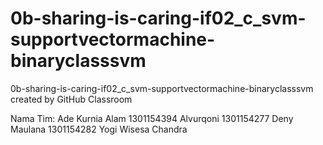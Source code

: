 # 0b-sharing-is-caring-if02_c_svm-supportvectormachine-binaryclasssvm
0b-sharing-is-caring-if02_c_svm-supportvectormachine-binaryclasssvm created by GitHub Classroom

Nama Tim:
Ade Kurnia Alam
1301154394 Alvurqoni
1301154277 Deny Maulana 
1301154282 Yogi Wisesa Chandra
